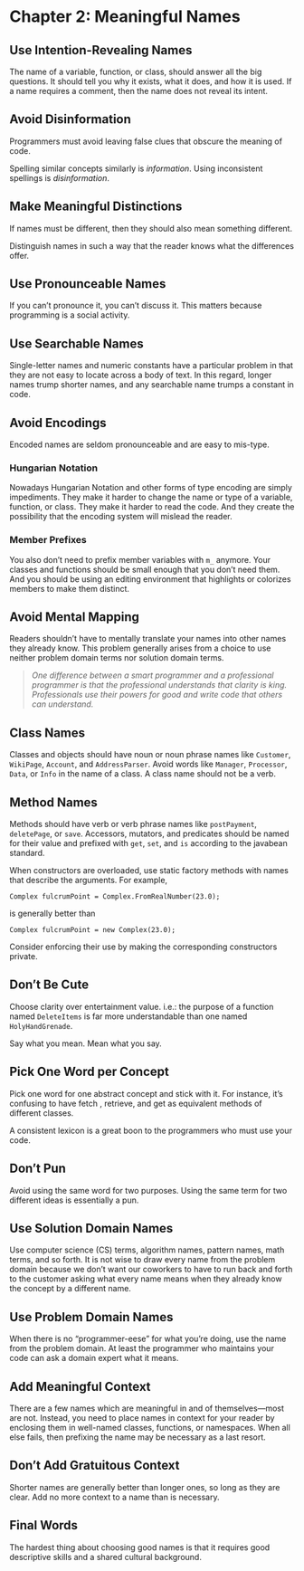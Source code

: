 # Chapter 2: Meaningful Names

## Use Intention-Revealing Names

The name of a variable, function, or class, should answer all the big questions. It should tell you why it exists, what it does, and how it is used. If a name requires a comment, then the name does not reveal its intent.

## Avoid Disinformation

Programmers must avoid leaving false clues that obscure the meaning of code.

Spelling similar concepts similarly is _information_. Using inconsistent spellings is _disinformation_.

## Make Meaningful Distinctions

If names must be different, then they should also mean something different.

Distinguish names in such a way that the reader knows what the differences offer.

## Use Pronounceable Names

If you can’t pronounce it, you can’t discuss it. This matters because programming is a social activity.

## Use Searchable Names

Single-letter names and numeric constants have a particular problem in that they are not easy to locate across a body of text. In this regard, longer names trump shorter names, and any searchable name trumps a constant in code.

## Avoid Encodings

Encoded names are seldom pronounceable and are easy to mis-type.

### Hungarian Notation

Nowadays Hungarian Notation and other forms of type encoding are simply impediments. They make it harder to change the name or type of a variable, function, or class. They make it harder to read the code. And they create the possibility that the encoding system will mislead the reader.

### Member Prefixes

You also don’t need to prefix member variables with `m_` anymore. Your classes and functions should be small enough that you don’t need them. And you should be using an editing environment that highlights or colorizes members to make them distinct.

## Avoid Mental Mapping

Readers shouldn’t have to mentally translate your names into other names they already know. This problem generally arises from a choice to use neither problem domain terms nor solution domain terms.

> _One difference between a smart programmer and a professional programmer is that the professional understands that clarity is king. Professionals use their powers for good and write code that others can understand._

## Class Names

Classes and objects should have noun or noun phrase names like `Customer`, `WikiPage`, `Account`, and `AddressParser`. Avoid words like `Manager`, `Processor`, `Data`, or `Info` in the name of a class. A class name should not be a verb.

## Method Names

Methods should have verb or verb phrase names like `postPayment`, `deletePage`, or `save`. Accessors, mutators, and predicates should be named for their value and prefixed with `get`, `set`, and `is` according to the javabean standard.

When constructors are overloaded, use static factory methods with names that describe the arguments. For example,

```
Complex fulcrumPoint = Complex.FromRealNumber(23.0);
```

is generally better than

```
Complex fulcrumPoint = new Complex(23.0);
```

Consider enforcing their use by making the corresponding constructors private.

## Don’t Be Cute

Choose clarity over entertainment value. i.e.: the purpose of a function named `DeleteItems` is far more understandable than one named `HolyHandGrenade`.

Say what you mean. Mean what you say.

## Pick One Word per Concept

Pick one word for one abstract concept and stick with it. For instance, it’s confusing to have fetch , retrieve, and get as equivalent methods of different classes.

A consistent lexicon is a great boon to the programmers who must use your code.

## Don’t Pun

Avoid using the same word for two purposes. Using the same term for two different ideas is essentially a pun.

## Use Solution Domain Names

Use computer science (CS) terms, algorithm names, pattern names, math terms, and so forth. It is not wise to draw every name from the problem domain because we don’t want our coworkers to have to run back and forth to the customer asking what every name means when they already know the concept by a different name.

## Use Problem Domain Names

When there is no “programmer-eese” for what you’re doing, use the name from the problem domain. At least the programmer who maintains your code can ask a domain expert what it means.

## Add Meaningful Context

There are a few names which are meaningful in and of themselves—most are not. Instead, you need to place names in context for your reader by enclosing them in well-named classes, functions, or namespaces. When all else fails, then prefixing the name may be necessary as a last resort.

## Don’t Add Gratuitous Context

Shorter names are generally better than longer ones, so long as they are clear. Add no more context to a name than is necessary.

## Final Words

The hardest thing about choosing good names is that it requires good descriptive skills and a shared cultural background.
